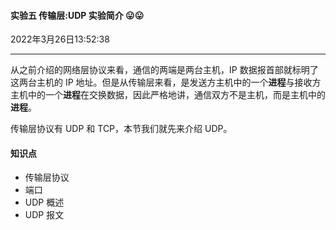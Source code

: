 #### 实验五 传输层:UDP  实验简介 😛😛

2022年3月26日13:52:38

---

从之前介绍的网络层协议来看，通信的两端是两台主机，IP 数据报首部就标明了这两台主机的 IP 地址。但是从传输层来看，是发送方主机中的一个**进程**与接收方主机中的一个**进程**在交换数据，因此严格地讲，通信双方不是主机，而是主机中的**进程**。

传输层协议有 UDP 和 TCP，本节我们就先来介绍 UDP。

#### 知识点

- 传输层协议
- 端口
- UDP 概述
- UDP 报文
